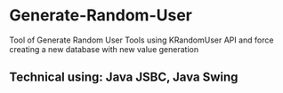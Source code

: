 # Generate-Random-User
Tool of Generate Random User Tools using KRandomUser API and force creating a new database with new value generation

## Technical using: Java JSBC, Java Swing
